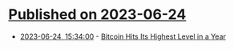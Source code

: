 # [Published on 2023-06-24](index.md)

* [2023-06-24, 15:34:00](https://slashdot.org/story/23/06/24/0434259/bitcoin-hits-its-highest-level-in-a-year?utm_source=rss1.0mainlinkanon&utm_medium=feed) - [Bitcoin Hits Its Highest Level in a Year](https://slashdot.org/story/23/06/24/0434259/bitcoin-hits-its-highest-level-in-a-year?utm_source=rss1.0mainlinkanon&utm_medium=feed)
